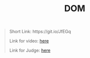 <h1 align="center">DOM</h1>
    <br>

<blockquote>
    <p>
        Short Link: https://git.io/JfEGq
    </p>
    <p>
        Link for video:
        <a href="https://www.youtube.com/watch?time_continue=1&v=lAk2tMaDf60&feature=emb_title"> here</a>
    </p>
    <p>
        Link for Judge: 
        <a href="https://judge.softuni.bg/Contests/Practice/Index/1801#0">here</a>
    </p>
</blockquote>
